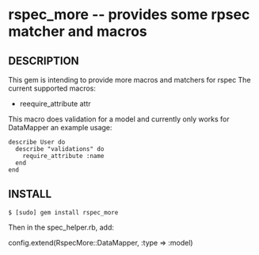 rspec_more -- provides some rpsec matcher and macros
====================================

## DESCRIPTION
This gem is intending to provide more macros and matchers for rspec
The current supported macros:
* reequire_attribute attr

This macro does validation for a model and currently only works for DataMapper
an example usage:

    describe User do
      describe "validations" do
        require_attribute :name
      end
    end
 
## INSTALL
  
    $ [sudo] gem install rspec_more

Then in the spec_helper.rb, add:

   config.extend(RspecMore::DataMapper, :type => :model) 
